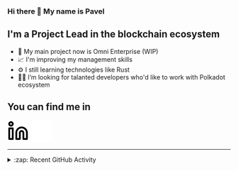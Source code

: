 ### Hi there 👋 My name is Pavel

## I'm a Project Lead in the blockchain ecosystem 

- 🚀 My main project now is Omni Enterprise (WIP)
- 📈 I'm improving my management skills
- ⚙️ I still learning technologies like Rust
- 🧑‍💻 I’m looking for talanted developers who'd like to work with Polkadot ecosystem

## You can find me in
[![website](./img/linkedin-light.svg)](https://www.linkedin.com/in/golovkinpl/)
[![website](./img/linkedin-dark.svg)](https://www.linkedin.com/in/golovkinpl/)

---

<details>
  <summary>:zap: Recent GitHub Activity</summary>
  
<!--START_SECTION:activity-->
1. 🔒 Closed issue [#1783](https://github.com/novasamatech/nova-spektr/issues/1783) in [novasamatech/nova-spektr](https://github.com/novasamatech/nova-spektr)
2. 🎉 Merged PR [#1866](https://github.com/novasamatech/nova-spektr/pull/1866) in [novasamatech/nova-spektr](https://github.com/novasamatech/nova-spektr)
3. 🎉 Merged PR [#863](https://github.com/novasamatech/metadata-portal/pull/863) in [novasamatech/metadata-portal](https://github.com/novasamatech/metadata-portal)
4. 🎉 Merged PR [#862](https://github.com/novasamatech/metadata-portal/pull/862) in [novasamatech/metadata-portal](https://github.com/novasamatech/metadata-portal)
5. 🗣 Commented on [#1035](https://github.com/novasamatech/nova-spektr/issues/1035#issuecomment-2177902572) in [novasamatech/nova-spektr](https://github.com/novasamatech/nova-spektr)
<!--END_SECTION:activity-->

</details>
